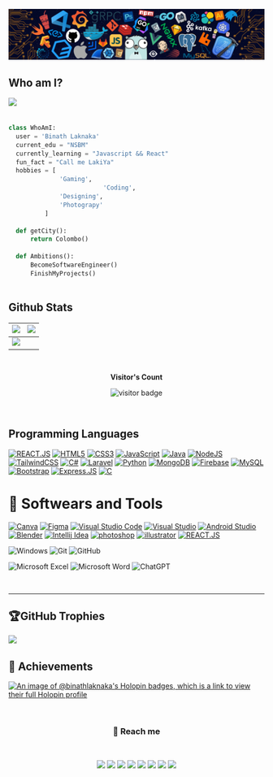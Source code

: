 ![Github Banner](https://github.com/Jaydeep-Yadav/Jaydeep-Yadav/blob/main/banner.png)

## Who am I?

<img src="https://readme-typing-svg.herokuapp.com?font=Architects+Daughter&color=22EBF7&size=25&center=false&lines=hey!+its+Binath+Laknaka;Full+stack+web+developer...;UI+/+UX+Enthusiast...;Active+Open+Source+Contributor..."/>

<div align item='left'>

  
  ```python

  class WhoAmI:
    user = 'Binath Laknaka'
	current_edu = "NSBM"
    currently_learning = "Javascript && React"
    fun_fact = "Call me LakiYa"
	hobbies = [
				'Gaming',
                        	'Coding',
			 	'Designing',
				'Photograpy'
			]
	
	def getCity():
		return Colombo()
	
	def Ambitions():
		BecomeSoftwareEngineer()
		FinishMyProjects()
	
 ```
</div>


## Github Stats

<img src="https://github-readme-stats.vercel.app/api?username=binathlaknaka&&show_icons=true&count_private=true&theme=github_dark">|<img src="https://github-readme-streak-stats.herokuapp.com/?user=binathlaknaka&theme=blueberry_duo"/>
|---|---|
<img src="https://github-readme-stats.vercel.app/api/top-langs/?username=binathlaknaka&layout=compact&theme=github_dark"/>|

</br>
<p align="center"><b>Visitor's Count</b></p>
<p align="center"><img src="https://profile-counter.glitch.me/%7Bbinathlaknaka%7D/count.svg" alt="visitor badge"/></p></br>

## Programming Languages

<a href="https://"><img src="https://img.shields.io/static/v1?label=&message=REACT.JS&color=%2361DAFB&style=for-the-badge&logo=react&logoColor=grey" alt="REACT.JS"></a>
<a href="https://"><img src="https://img.shields.io/badge/html5-%23E34F26.svg?style=for-the-badge&logo=html5&logoColor=white" alt="HTML5"></a>
<a href="https://"><img src="https://img.shields.io/badge/css3-%231572B6.svg?style=for-the-badge&logo=css3&logoColor=white" alt="CSS3"></a>
<a href="https://"><img src="https://img.shields.io/badge/javascript-%23323330.svg?style=for-the-badge&logo=javascript&logoColor=%23F7DF1E" alt="JavaScript"></a>
<a href="https://"><img src="https://img.shields.io/badge/java-%23ED8B00.svg?style=for-the-badge&logo=openjdk&logoColor=white" alt="Java"></a>
<a href="https://"><img src="https://img.shields.io/badge/node.js-6DA55F?style=for-the-badge&logo=node.js&logoColor=white" alt="NodeJS"></a>
<a href="https://"><img src="https://img.shields.io/badge/tailwindcss-%2338B2AC.svg?style=for-the-badge&logo=tailwind-css&logoColor=white" alt="TailwindCSS"></a>
<a href="https://"><img src="https://img.shields.io/badge/c%23-%23239120.svg?style=for-the-badge&logo=c-sharp&logoColor=white" alt="C#"></a>
<a href="https://"><img src="https://img.shields.io/badge/laravel-%23FF2D20.svg?style=for-the-badge&logo=laravel&logoColor=white" alt="Laravel"></a>
<a href="https://"><img src="https://img.shields.io/badge/Python-3776AB?style=for-the-badge&logo=python&logoColor=white" alt="Python"></a>
<a href="https://"><img src="https://img.shields.io/badge/MongoDB-%234ea94b.svg?style=for-the-badge&logo=mongodb&logoColor=white" alt="MongoDB"></a>
<a href="https://"><img src="https://img.shields.io/badge/Firebase-039BE5?style=for-the-badge&logo=Firebase&logoColor=white" alt="Firebase"></a>
<a href="https://"><img src="https://img.shields.io/badge/mysql-%2300f.svg?style=for-the-badge&logo=mysql&logoColor=white" alt="MySQL"></a>
<a href="https://"><img src="https://img.shields.io/badge/bootstrap-%23563D7C.svg?style=for-the-badge&logo=bootstrap&logoColor=white" alt="Bootstrap"></a>
<a href="https://"><img src="https://img.shields.io/badge/express.js-%23404d59.svg?style=for-the-badge&logo=express&logoColor=%2361DAFB" alt="Express.JS"></a>
<a href="https://"><img src="https://img.shields.io/badge/C-00599C?style=for-the-badge&logo=c&logoColor=white" alt="C"></a>
</br>

# 🦾 Softwears and Tools

<a href="https://"><img src="https://img.shields.io/badge/Canva-%2300C4CC.svg?style=for-the-badge&logo=Canva&logoColor=white" alt="Canva"></a>
<a href="https://"><img src="https://img.shields.io/badge/figma-%23F24E1E.svg?style=for-the-badge&logo=figma&logoColor=white" alt="Figma"></a>
<a href="https://"><img src="https://img.shields.io/badge/Visual%20Studio%20Code-0078d7.svg?style=for-the-badge&logo=visual-studio-code&logoColor=white" alt="Visual Studio Code"></a>
<a href="https://"><img src="https://img.shields.io/badge/Visual%20Studio-5C2D91.svg?style=for-the-badge&logo=visual-studio&logoColor=white" alt="Visual Studio"></a>
<a href="https://"><img src="https://img.shields.io/badge/Android%20Studio-3DDC84.svg?style=for-the-badge&logo=android-studio&logoColor=white" alt="Android Studio"></a>
<a href="https://"><img src="https://img.shields.io/badge/blender-%23F5792A.svg?style=for-the-badge&logo=blender&logoColor=white" alt="Blender"></a>
<a href="https://"><img src="https://img.shields.io/badge/IntelliJ_IDEA-000000.svg?style=for-the-badge&logo=intellij-idea&logoColor=white" alt="Intellij Idea"></a>
<a href="https://"><img src="https://img.shields.io/badge/adobe%20photoshop-%2331A8FF.svg?style=for-the-badge&logo=adobe%20photoshop&logoColor=white" alt = "photoshop" /></a>
<a href="https://"><img src="https://img.shields.io/badge/adobe%20illustrator-%23FF9A00.svg?style=for-the-badge&logo=adobe%20illustrator&logoColor=white" alt = "illustrator" /></a>
<a href="https://"><img src="https://img.shields.io/static/v1?label=&message=REACT.JS&color=%2361DAFB&style=for-the-badge&logo=react&logoColor=grey" alt="REACT.JS"></a>
</br>

![Windows](https://img.shields.io/badge/Windows-0078D6?style=for-the-badge&logo=windows&logoColor=white)
![Git](https://img.shields.io/badge/git-%23F05033.svg?style=for-the-badge&logo=git&logoColor=white)
![GitHub](https://img.shields.io/badge/github-%23121011.svg?style=for-the-badge&logo=github&logoColor=white)

![Microsoft Excel](https://img.shields.io/badge/Microsoft_Excel-217346?style=for-the-badge&logo=microsoft-excel&logoColor=white)
![Microsoft Word](https://img.shields.io/badge/Microsoft_Word-2B579A?style=for-the-badge&logo=microsoft-word&logoColor=white)
![ChatGPT](https://img.shields.io/badge/chatGPT-74aa9c?style=for-the-badge&logo=openai&logoColor=white)

</br>

---

## 🏆GitHub Trophies
![](https://github-profile-trophy.vercel.app/?username=binathlaknaka&theme=tokyonight&no-frame=false&no-bg=false&margin-w=4)
</br>

## 🏅 Achievements
[![An image of @binathlaknaka's Holopin badges, which is a link to view their full Holopin profile](https://holopin.me/binathlaknaka)](https://holopin.io/@binathlaknaka)

</br>

<h3 align="center">📱 Reach me</h3><br>
<p align="center">
	<a href="https://www.linkedin.com/in/binath-laknaka-kalansooriya-0b8247244/"><img src="https://img.shields.io/badge/linkedin-0077B5.svg?style=for-the-badge&logo=linkedin&logoColor=ffffff"/></a>
	<a href=""><img src="https://img.shields.io/badge/portfolio-%23.svg?&style=for-the-badge&logo=&logoColor=white%22"/></a>
	<a href="https://www.facebook.com/share/FuQU8AdBCJzzh7W5/"><img src="https://img.shields.io/badge/facebook-1b74e4.svg?style=for-the-badge&logo=facebook&logoColor=ffffff"/></a>
	<a href="mailto:binathlaknaka@gmail.com?subject=[GitHub]%20🔥%20profile%20contact&body=Hello"><img src="https://img.shields.io/badge/e‑mail-D14836.svg?style=for-the-badge&logo=GMail&logoColor=ffffff"></a>
	<a href="https://www.instagram.com/_laki_x_a/profilecard/?igsh=cmFwZjRhamxsdTZy"><img src="https://img.shields.io/badge/instagram-%23000000.svg?&style=for-the-badge&logo=instagram&logoColor=white"/></a>
	<a href="https://www.youtube.com/@lakiya_valo"><img src="https://img.shields.io/badge/youtube-e00101.svg?style=for-the-badge&logo=youtube&logoColor=ffffff"/></a>
	<a href="https://x.com/BinathLaknaka?t=V1QGsXvBICktskxdwoMV7g&s=08"><img src="https://img.shields.io/badge/twitter-%231DA1F2.svg?&style=for-the-badge&logo=twitter&logoColor=white"/></a>
	<a href="https://medium.com/@binalakiya.11"><img src="https://img.shields.io/badge/medium-%2312100E.svg?&style=for-the-badge&logo=medium&logoColor=white"/></a>
</p>
</br></br>
